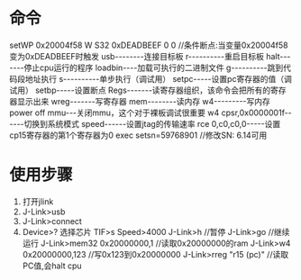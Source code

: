 
# 命令
setWP 0x20004f58 W S32 0xDEADBEEF 0 0 //条件断点:当变量0x20004f58变为0xDEADBEEF时触发
  usb--------连接目标板
  r----------重启目标板
  halt-------停止cpu运行的程序
  loadbin----加载可执行的二进制文件
  g----------跳到代码段地址执行
  s----------单步执行（调试用）
  setpc-----设置pc寄存器的值（调试用）
  setbp-----设置断点
  Regs-------读寄存器组织，该命令会把所有的寄存器显示出来
  wreg-------写寄存器
  mem--------读内存
  w4---------写内存
  power off mmu---关闭mmu，这个对于裸板调试很重要
  w4 cpsr,0x0000001f------切换到系统模式
  speed------设置jtag的传输速率
  rce 0,c0,c0,0-----设置cp15寄存器的第1个寄存器为0
  exec setsn=59768901 //修改SN: 6.14可用  
# 使用步骤
1. 打开jlink
2. J-Link>usb
3. J-Link>connect
4. Device>?     选择芯片
   TIF>s
   Speed>4000
   J-Link>h     //暂停
   J-Link>go    //继续运行
   J-Link>mem32 0x20000000,1    //读取0x20000000的ram
   J-Link>w4 0x20000000,123     //写0x123到0x20000000
   J-Link>rreg "r15 (pc)" //读取PC值,会halt cpu
